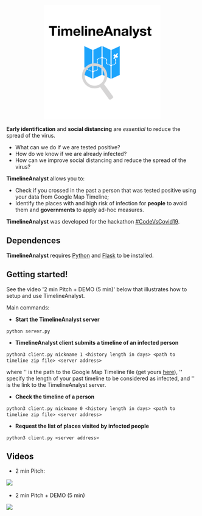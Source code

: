 <div style="text-align:center"><img src="mlogo.png" height=300/></div>

**Early identification** and **social distancing** are _essential_ to reduce the spread of the virus.

* What can we do if we are tested positive?
* How do we know if we are already infected?
* How can we improve social distancing and reduce the spread of the virus?

**TimelineAnalyst** allows you to:
* Check if you crossed in the past a person that was tested positive using your data from Google Map Timeline;
* Identify the places with and high risk of infection for **people** to avoid them and **governments** to apply ad-hoc measures.

**TimelineAnalyst** was developed for the hackathon [#CodeVsCovid19](https://codevscovid19.devpost.com/).

## Dependences
**TimelineAnalyst** requires [Python](https://www.python.org/) and [Flask](https://flask.palletsprojects.com/en/1.1.x/) to be installed.
## Getting started!
See the video '2 min Pitch + DEMO (5 min)' below that illustrates how to setup and use TimelineAnalyst.

Main commands:
* **Start the TimelineAnalyst server**
```
python server.py
```
* **TimelineAnalyst client submits a timeline of an infected person**
```
python3 client.py nickname 1 <history length in days> <path to timeline zip file> <server address>
```
where '<path to timeline zip file>' is the path to the Google Map Timeline file (get yours [here](takeout.google.com/settings/takeout/custom/location_history)), '<history length in days>' specify the length of your past timeline to be considered as infected, and '<server address>' is the link to the TimelineAnalyst server.

* **Check the timeline of a person**          
```
python3 client.py nickname 0 <history length in days> <path to timeline zip file> <server address>
```
* **Request the list of places visited by infected people**   
```
python3 client.py <server address>
```

## Videos
* 2 min Pitch:

[![ ](http://img.youtube.com/vi/59xqVFVcyfY/0.jpg)](http://www.youtube.com/watch?v=59xqVFVcyfY)

* 2 min Pitch + DEMO (5 min)

[![ ](http://img.youtube.com/vi/sEH6_WzLkY4/0.jpg)](http://www.youtube.com/watch?v=sEH6_WzLkY4)
